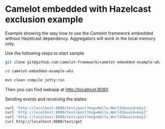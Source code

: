 # Camelot embedded with Hazelcast exclusion example

Example showing the way how to use the Camelot framework embedded without Hazelcast
dependency. Aggregators will work in the local memory only.

Use the following steps to start sample

```bash
git clone git@github.com:camelot-framework/camelot-embedded-example-whz.git

cd camelot-embedded-example-whz

mvn clean compile jetty:run
```

Then you can find webapp at [http://localhost:8080](http://localhost:8080)

Sending events and receiving the states:
```bash
curl 'http://localhost:8080/test/post?msg=Hello,World1&uuid=key1'
curl 'http://localhost:8080/test/post?msg=Hello,World2&uuid=key2'
curl 'http://localhost:8080/test/post?msg=Hello,World3&uuid=key3'
curl http://localhost:8080/test/get
```
